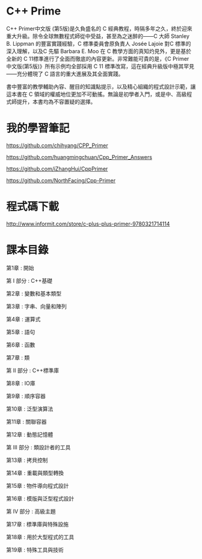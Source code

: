 # C++ Prime

C++ Primer中文版 (第5版)是久負盛名的 C 經典教程，時隔多年之久，終於迎來重大升級。除令全球無數程式師從中受益，甚至為之迷醉的——C 大師 Stanley B. Lippman 的豐富實踐經驗，C 標準委員會原負責人 Josée Lajoie 對C 標準的深入理解，以及C 先驅 Barbara E. Moo 在 C 教學方面的真知灼見外，更是基於全新的 C 11標準進行了全面而徹底的內容更新。非常難能可貴的是，《C Primer 中文版(第5版)》所有示例均全部採用 C 11 標準改寫，這在經典升級版中極其罕見——充分體現了 C 語言的重大進展及其全面實踐。

書中豐富的教學輔助內容、醒目的知識點提示，以及精心組織的程式設計示範，讓這本書在 C 領域的權威地位更加不可動搖。無論是初學者入門，或是中、高級程式師提升，本書均為不容置疑的選擇。

# 我的學習筆記

https://github.com/chihyang/CPP_Primer

https://github.com/huangmingchuan/Cpp_Primer_Answers

https://github.com/iZhangHui/CppPrimer

https://github.com/NorthFacing/Cpp-Primer

# 程式碼下載

http://www.informit.com/store/c-plus-plus-primer-9780321714114

# 課本目錄

第1章 : 開始

第 I 部分 : C++基礎

第2章 : 變數和基本類型

第3章 : 字串、向量和陣列

第4章 : 運算式

第5章 : 語句

第6章 : 函數

第7章 : 類


第 II 部分 : C++標準庫

第8章 : IO庫

第9章 : 順序容器

第10章 : 泛型演算法

第11章 : 關聯容器

第12章 : 動態記憶體


第 III 部分 : 類設計者的工具

第13章 : 拷貝控制

第14章 : 重載與類型轉換

第15章 : 物件導向程式設計

第16章 : 模版與泛型程式設計

第 IV 部分 : 高級主題

第17章 : 標準庫與特殊設施

第18章 : 用於大型程式的工具

第19章 : 特殊工具與技術

